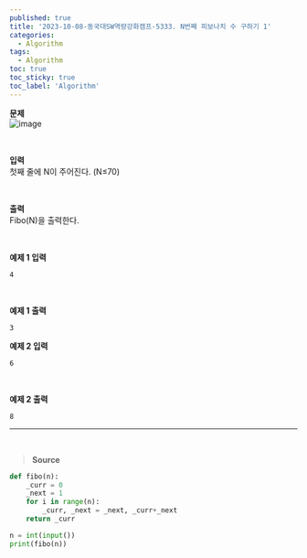 ```yaml
---
published: true
title: '2023-10-08-동국대SW역량강화캠프-5333. N번째 피보나치 수 구하기 1'
categories:
  - Algorithm
tags:
  - Algorithm
toc: true
toc_sticky: true
toc_label: 'Algorithm'
---
```


**문제**  
![image](https://github.com/seungsimdang/seungsimdang.github.io/blob/master/_images/N%EB%B2%88%EC%A7%B8%20%ED%94%BC%EB%B3%B4%EB%82%98%EC%B9%98%20%EC%88%98%20%EA%B5%AC%ED%95%98%EA%B8%B0%201.png?raw=true)

<br>

**입력**  
첫째 줄에 N이 주어진다. (N≤70)

<br>

**출력**  
Fibo(N)을 출력한다.

<br>

**예제 1 입력**

```
4
```

<br>

**예제 1 출력**

```
3
```

**예제 2 입력**

```
6
```

<br>

**예제 2 출력**

```
8
```

---

<br>

> **Source**

```python
def fibo(n):
	_curr = 0
	_next = 1
	for i in range(n):
		_curr, _next = _next, _curr+_next
	return _curr

n = int(input())
print(fibo(n))
```
